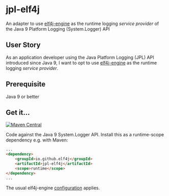 # jpl-elf4j

An adapter to use [elf4j-engine](https://github.com/elf4j/elf4j-engine) as the runtime logging _service provider_ of the
Java 9 Platform Logging (System.Logger) API

## User Story

As an application developer using the Java Platform Logging (JPL) API introduced since Java 9, I want to opt to
use [elf4j-engine](https://github.com/elf4j/elf4j-engine) as the runtime logging _service provider_.

## Prerequisite

Java 9 or better

## Get it...

[![Maven Central](https://img.shields.io/maven-central/v/io.github.elf4j/jpl-elf4j.svg?label=Maven%20Central)](https://search.maven.org/search?q=g:%22io.github.elf4j%22%20AND%20a:%22jpl-elf4j%22)

Code against the Java 9 System.Logger API. Install this as a runtime-scope dependency e.g. with Maven:

```html
...
<dependency>
    <groupId>io.github.elf4j</groupId>
    <artifactId>jpl-elf4j</artifactId>
    <scope>runtime</scope>
</dependency>
...
```

The usual elf4j-engine [configuration](https://github.com/elf4j/elf4j-provider#configuration) applies.
